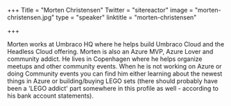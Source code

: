 +++
Title = "Morten Christensen"
Twitter = "sitereactor"
image = "morten-christensen.jpg"
type = "speaker"
linktitle = "morten-christensen"

+++

Morten works at Umbraco HQ where he helps build Umbraco Cloud and the Headless Cloud offering. Morten is also an Azure MVP, Azure Lover and community addict. He lives in Copenhagen where he helps organize meetups and other community events. When he is not working on Azure or doing Community events you can find him either learning about the newest things in Azure or building/buying LEGO sets (there should probably have been a 'LEGO addict' part somewhere in this profile as well - according to his bank account statements).
